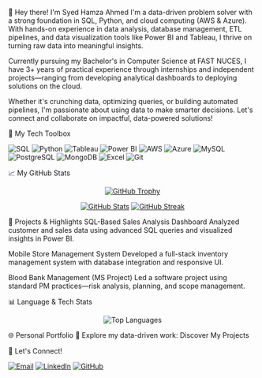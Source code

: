 👋 Hey there! I'm Syed Hamza Ahmed
I'm a data-driven problem solver with a strong foundation in SQL, Python, and cloud computing (AWS & Azure). With hands-on experience in data analysis, database management, ETL pipelines, and data visualization tools like Power BI and Tableau, I thrive on turning raw data into meaningful insights.

Currently pursuing my Bachelor's in Computer Science at FAST NUCES, I have 3+ years of practical experience through internships and independent projects—ranging from developing analytical dashboards to deploying solutions on the cloud.

Whether it's crunching data, optimizing queries, or building automated pipelines, I'm passionate about using data to make smarter decisions. Let's connect and collaborate on impactful, data-powered solutions!

🔧 My Tech Toolbox
<p align="left"> <img src="https://img.shields.io/badge/SQL-4479A1?style=for-the-badge&logo=postgresql&logoColor=white" alt="SQL" /> <img src="https://img.shields.io/badge/Python-3776AB?style=for-the-badge&logo=python&logoColor=white" alt="Python" /> <img src="https://img.shields.io/badge/Tableau-E97627?style=for-the-badge&logo=tableau&logoColor=white" alt="Tableau" /> <img src="https://img.shields.io/badge/Power_BI-F2C811?style=for-the-badge&logo=powerbi&logoColor=black" alt="Power BI" /> <img src="https://img.shields.io/badge/AWS-232F3E?style=for-the-badge&logo=amazonaws&logoColor=white" alt="AWS" /> <img src="https://img.shields.io/badge/Azure-0078D4?style=for-the-badge&logo=microsoftazure&logoColor=white" alt="Azure" /> <img src="https://img.shields.io/badge/MySQL-4479A1?style=for-the-badge&logo=mysql&logoColor=white" alt="MySQL" /> <img src="https://img.shields.io/badge/PostgreSQL-336791?style=for-the-badge&logo=postgresql&logoColor=white" alt="PostgreSQL" /> <img src="https://img.shields.io/badge/MongoDB-4EA94B?style=for-the-badge&logo=mongodb&logoColor=white" alt="MongoDB" /> <img src="https://img.shields.io/badge/Excel-217346?style=for-the-badge&logo=microsoft-excel&logoColor=white" alt="Excel" /> <img src="https://img.shields.io/badge/Git-F05032?style=for-the-badge&logo=git&logoColor=white" alt="Git" /> </p>
📈 My GitHub Stats
<p align="center"> <a href="https://github.com/ryo-ma/github-profile-trophy"><img src="https://github-profile-trophy.vercel.app/?username=syedhamzaahmed8&theme=radical&no-frame=true&no-bg=true&row=1&column=6" alt="GitHub Trophy" /></a> </p> <p align="center"> <a href="https://github.com/anuraghazra/github-readme-stats"><img src="https://github-readme-stats.vercel.app/api?username=syedhamzaahmed8&count_private=true&show_icons=true&theme=radical" alt="GitHub Stats" /></a> <a href="https://github.com/DenverCoder1/github-readme-streak-stats"><img src="https://github-readme-streak-stats.herokuapp.com/?user=syedhamzaahmed8&count_private=true&theme=radical" alt="GitHub Streak" /></a> </p>
🧠 Projects & Highlights
SQL-Based Sales Analysis Dashboard
Analyzed customer and sales data using advanced SQL queries and visualized insights in Power BI.

Mobile Store Management System
Developed a full-stack inventory management system with database integration and responsive UI.

Blood Bank Management (MS Project)
Led a software project using standard PM practices—risk analysis, planning, and scope management.

📊 Language & Tech Stats
<p align="center"> <img src="https://github-readme-stats.vercel.app/api/top-langs/?username=syedhamzaahmed8&layout=compact&theme=radical" alt="Top Languages" /> </p>
🌐 Personal Portfolio
🔗 Explore my data-driven work:
Discover My Projects

💬 Let's Connect!
<p> <a href="mailto:syedhamzaahmed08@gmail.com"><img src="https://img.shields.io/badge/Email-D14836?style=for-the-badge&logo=gmail&logoColor=white" alt="Email" /></a> <a href="https://www.linkedin.com/in/hammer8/"><img src="https://img.shields.io/badge/LinkedIn-0077B5?style=for-the-badge&logo=linkedin&logoColor=white" alt="LinkedIn" /></a> <a href="https://github.com/syedhamzaahmed8"><img src="https://img.shields.io/badge/GitHub-181717?style=for-the-badge&logo=github&logoColor=white" alt="GitHub" /></a> </p>
